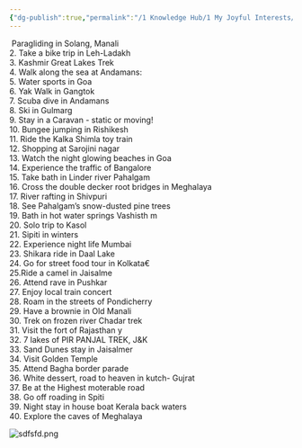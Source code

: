 ```yaml
---
{"dg-publish":true,"permalink":"/1 Knowledge Hub/1 My Joyful Interests/Travel/India/","noteIcon":""}
---
```


 Paragliding in Solang, Manali  
2. Take a bike trip in Leh-Ladakh  
3. Kashmir Great Lakes Trek  
4. Walk along the sea at Andamans:  
5. Water sports in Goa  
6. Yak Walk in Gangtok  
7. Scuba dive in Andamans  
8. Ski in Gulmarg  
9. Stay in a Caravan - static or moving!  
10. Bungee jumping in Rishikesh  
11. Ride the Kalka Shimla toy train  
12. Shopping at Sarojini nagar  
13. Watch the night glowing beaches in Goa  
14. Experience the traffic of Bangalore  
15. Take bath in Linder river Pahalgam  
16. Cross the double decker root bridges in Meghalaya  
17. River rafting in Shivpuri  
18. See Pahalgam’s snow-dusted pine trees  
19. Bath in hot water springs Vashisth m  
20. Solo trip to Kasol  
21. Sipiti in winters  
22. Experience night life Mumbai  
23. Shikara ride in Daal Lake  
24. Go for street food tour in Kolkata€  
25.Ride a camel in Jaisalme  
26. Attend rave in Pushkar  
27. Enjoy local train concert  
28. Roam in the streets of Pondicherry  
29. Have a brownie in Old Manali  
30. Trek on frozen river Chadar trek  
31. Visit the fort of Rajasthan y  
32. 7 lakes of PIR PANJAL TREK, J&K  
33. Sand Dunes stay in Jaisalmer  
34. Visit Golden Temple  
35. Attend Bagha border parade  
36. White dessert, road to heaven in kutch- Gujrat  
37. Be at the Highest moterable road  
38. Go off roading in Spiti  
39. Night stay in house boat Kerala back waters  
40. Explore the caves of Meghalaya


![sdfsfd.png](/img/user/Obsidian%20Functional%20Stuff/z-All%20pdfs,%20Images%20&%20Small%20Excalidraws/sdfsfd.png)